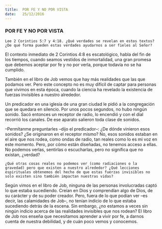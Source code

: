 ```yaml
---
title:  POR FE Y NO POR VISTA
date:   25/12/2016
---
```


### POR FE Y NO POR VISTA

`Lee 2 Corintios 5:7 y 4:18. ¿Qué verdades se revelan en estos textos? ¿De qué forma pueden estas verdades ayudarnos a ser fieles al Señor?`

El contexto inmediato de 2 Corintios 4:8 es escatológico, habla del fin de los tiempos, cuando seamos vestidos de inmortalidad, una gran promesa que debemos aceptar por fe y no por verla, porque todavía no se ha cumplido.

También en el libro de Job vemos que hay más realidades que las que podamos ver. Pero este concepto no es muy difícil de captar para personas que vivimos en esta época, cuando la ciencia ha revelado la existencia de fuerzas invisibles a nuestro alrededor. 

Un predicador en una iglesia de una gran ciudad le pidió a la congregación que se quedara en silencio. Por unos pocos segundos, no hubo ningún sonido. Sacó entonces un receptor de radio, lo encendió y con el dial recorrió los canales. De ese aparato salieron toda clase de sonidos.

–Permítanme preguntarles –dijo el predicador–: ¿De dónde vinieron esos sonidos? ¿Se originaron en el receptor mismo? No, esos sonidos estaban en el aire que nos rodea, como ondas de radio, tan reales como lo es mi voz en este momento. Pero, por cómo están diseñadas, no tenemos acceso a ellas. No podemos verlas, sentirlas o escucharlas, pero no significa que no existan, ¿verdad?

`¿Qué otras cosas reales no podemos ver (como radiaciones o la gravedad) pero que existen a nuestro alrededor? ¿Qué lecciones espirituales obtenemos del hecho de que estas fuerzas invisibles no solo existen sino también impactan nuestras vidas?`

Según vimos en el libro de Job, ninguna de las personas involucradas captó lo que estaba sucediendo. Creían en Dios y comprendían algo de Dios, de su carácter y de su poder creador. Pero, fuera de lo que podían ver –es decir, las calamidades de Job–, no tenían indicio de lo que estaba sucediendo detrás de la escena. Sin embargo, ¿no estamos a veces sin ningún indicio acerca de las realidades invisibles que nos rodean? El libro de Job nos enseña que necesitamos aprender a vivir por fe, a darnos cuenta de nuestra debilidad, y de cuán poco vemos y conocemos.